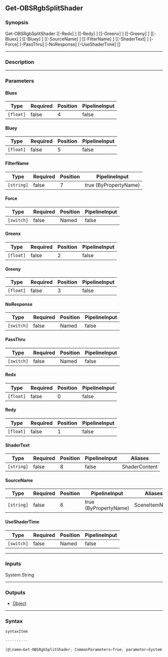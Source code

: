 Get-OBSRgbSplitShader
---------------------

### Synopsis

Get-OBSRgbSplitShader [[-Redx] <float>] [[-Redy] <float>] [[-Greenx] <float>] [[-Greeny] <float>] [[-Bluex] <float>] [[-Bluey] <float>] [[-SourceName] <string>] [[-FilterName] <string>] [[-ShaderText] <string>] [-Force] [-PassThru] [-NoResponse] [-UseShaderTime] [<CommonParameters>]

---

### Description

---

### Parameters
#### **Bluex**

|Type     |Required|Position|PipelineInput|
|---------|--------|--------|-------------|
|`[float]`|false   |4       |false        |

#### **Bluey**

|Type     |Required|Position|PipelineInput|
|---------|--------|--------|-------------|
|`[float]`|false   |5       |false        |

#### **FilterName**

|Type      |Required|Position|PipelineInput        |
|----------|--------|--------|---------------------|
|`[string]`|false   |7       |true (ByPropertyName)|

#### **Force**

|Type      |Required|Position|PipelineInput|
|----------|--------|--------|-------------|
|`[switch]`|false   |Named   |false        |

#### **Greenx**

|Type     |Required|Position|PipelineInput|
|---------|--------|--------|-------------|
|`[float]`|false   |2       |false        |

#### **Greeny**

|Type     |Required|Position|PipelineInput|
|---------|--------|--------|-------------|
|`[float]`|false   |3       |false        |

#### **NoResponse**

|Type      |Required|Position|PipelineInput|
|----------|--------|--------|-------------|
|`[switch]`|false   |Named   |false        |

#### **PassThru**

|Type      |Required|Position|PipelineInput|
|----------|--------|--------|-------------|
|`[switch]`|false   |Named   |false        |

#### **Redx**

|Type     |Required|Position|PipelineInput|
|---------|--------|--------|-------------|
|`[float]`|false   |0       |false        |

#### **Redy**

|Type     |Required|Position|PipelineInput|
|---------|--------|--------|-------------|
|`[float]`|false   |1       |false        |

#### **ShaderText**

|Type      |Required|Position|PipelineInput|Aliases      |
|----------|--------|--------|-------------|-------------|
|`[string]`|false   |8       |false        |ShaderContent|

#### **SourceName**

|Type      |Required|Position|PipelineInput        |Aliases      |
|----------|--------|--------|---------------------|-------------|
|`[string]`|false   |6       |true (ByPropertyName)|SceneItemName|

#### **UseShaderTime**

|Type      |Required|Position|PipelineInput|
|----------|--------|--------|-------------|
|`[switch]`|false   |Named   |false        |

---

### Inputs
System.String

---

### Outputs
* [Object](https://learn.microsoft.com/en-us/dotnet/api/System.Object)

---

### Syntax
```PowerShell
syntaxItem
```
```PowerShell
----------
```
```PowerShell
{@{name=Get-OBSRgbSplitShader; CommonParameters=True; parameter=System.Object[]}}
```

